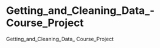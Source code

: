 Getting_and_Cleaning_Data_-Course_Project
=========================================

Getting_and_Cleaning_Data_ Course_Project
